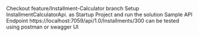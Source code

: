 Checkout feature/Installment-Calculator branch
Setup InstallmentCalculatorApi. as Startup Project and run the solution
Sample API Endpoint https://localhost:7059/api/1.0/Installments/300 can be tested using postman or swagger UI